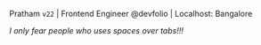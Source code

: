 Pratham `v22` | Frontend Engineer @devfolio | Localhost: Bangalore

*I only fear people who uses spaces over tabs!!!*
